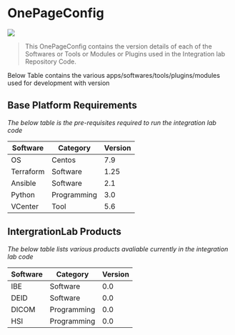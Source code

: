 
# OnePageConfig

[![](https://img.shields.io/badge/IntegrationLab-blue?style=for-the-badge)](https://github.com/philips-internal/integration-lab-pic)

> This OnePageConfig contains the version details of each of the Softwares or Tools or Modules or Plugins used in the Integration lab Repository Code.

Below Table contains the various apps/softwares/tools/plugins/modules used for development with version

## Base Platform Requirements ##

*The below table is the pre-requisites required to run the integration lab code*

| Software | Category | Version |
| -------- | -------- | ------- |
| OS | Centos | 7.9 |
| Terraform | Software | 1.25 |
| Ansible | Software | 2.1 |
| Python | Programming | 3.0 |
| VCenter | Tool | 5.6 |

## IntergrationLab Products ##

*The below table lists various products avaliable currently in the integration lab code*

| Software | Category | Version |
| -------- | -------- | ------- |
| IBE | Software | 0.0 |
| DEID | Software | 0.0 |
| DICOM | Programming | 0.0 |
| HSI | Programming | 0.0 |


 
